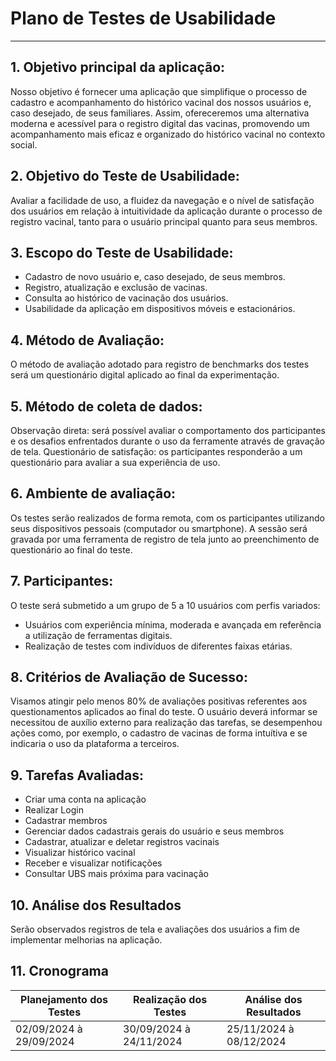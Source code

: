 # Plano de Testes de Usabilidade

***

## 1. Objetivo principal da aplicação:

Nosso objetivo é fornecer uma aplicação que simplifique o processo de cadastro e acompanhamento do histórico vacinal dos
nossos usuários e, caso desejado, de seus familiares. Assim, ofereceremos uma alternativa moderna e acessível para o
registro digital das vacinas, promovendo um acompanhamento mais eficaz e organizado do histórico vacinal no contexto
social.

## 2. Objetivo do Teste de Usabilidade:

Avaliar a facilidade de uso, a fluidez da navegação e o nível de satisfação dos usuários em relação à intuitividade da
aplicação durante o processo de registro vacinal, tanto para o usuário principal quanto para seus membros.

## 3. Escopo do Teste de Usabilidade:

* Cadastro de novo usuário e, caso desejado, de seus membros.
* Registro, atualização e exclusão de vacinas.
* Consulta ao histórico de vacinação dos usuários.
* Usabilidade da aplicação em dispositivos móveis e estacionários.

## 4. Método de Avaliação:

O método de avaliação adotado para registro de benchmarks dos testes será um questionário digital aplicado ao final da
experimentação.

## 5. Método de coleta de dados:

Observação direta: será possível avaliar o comportamento dos participantes e os desafios enfrentados durante o uso da
ferramente através de gravação de tela.
Questionário de satisfação: os participantes responderão a um questionário para avaliar a sua experiência de uso.

## 6. Ambiente de avaliação:

Os testes serão realizados de forma remota, com os participantes utilizando seus dispositivos pessoais
(computador ou smartphone). A sessão será gravada por uma ferramenta de registro de tela junto ao preenchimento de
questionário ao final do teste.

## 7. Participantes:

O teste será submetido a um grupo de 5 a 10 usuários com perfis variados:

* Usuários com experiência mínima, moderada e avançada em referência a utilização de ferramentas digitais.
* Realização de testes com indivíduos de diferentes faixas etárias.

## 8. Critérios de Avaliação de Sucesso:

Visamos atingir pelo menos 80% de avaliações positivas referentes aos questionamentos aplicados ao final do teste.
O usuário deverá informar se necessitou de auxílio externo para realização das tarefas, se desempenhou ações como, por
exemplo,
o cadastro de vacinas de forma intuítiva e se indicaria o uso da plataforma a terceiros.

## 9. Tarefas Avaliadas:

* Criar uma conta na aplicação
* Realizar Login
* Cadastrar membros
* Gerenciar dados cadastrais gerais do usuário e seus membros
* Cadastrar, atualizar e deletar registros vacinais
* Visualizar histórico vacinal
* Receber e visualizar notificações
* Consultar UBS mais próxima para vacinação

## 10. Análise dos Resultados

Serão observados registros de tela e avaliações dos usuários a fim de implementar melhorias na aplicação.

## 11. Cronograma

| **Planejamento dos Testes** | **Realização dos Testes** | **Análise dos Resultados** |
|-----------------------------|---------------------------|----------------------------|
| 02/09/2024 à 29/09/2024     | 30/09/2024 à 24/11/2024   | 25/11/2024 à 08/12/2024    |

